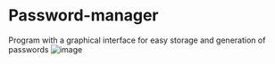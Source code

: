 # Password-manager
Program with a graphical interface for easy storage and generation of passwords
![image](https://github.com/Lovilek/Password-manager/assets/105930858/419798af-1547-4f98-9c53-62b89c460d67)
